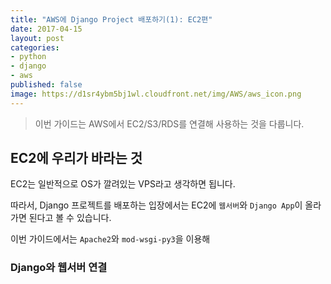```yaml
---
title: "AWS에 Django Project 배포하기(1): EC2편"
date: 2017-04-15
layout: post
categories:
- python
- django
- aws
published: false
image: https://d1sr4ybm5bj1wl.cloudfront.net/img/AWS/aws_icon.png
---
```


> 이번 가이드는 AWS에서 EC2/S3/RDS를 연결해 사용하는 것을 다룹니다.

## EC2에 우리가 바라는 것

EC2는 일반적으로 OS가 깔려있는 VPS라고 생각하면 됩니다.

따라서, Django 프로젝트를 배포하는 입장에서는 EC2에 `웹서버`와 `Django App`이 올라가면 된다고 볼 수 있습니다.

이번 가이드에서는 `Apache2`와 `mod-wsgi-py3`을 이용해 

### Django와 웹서버 연결